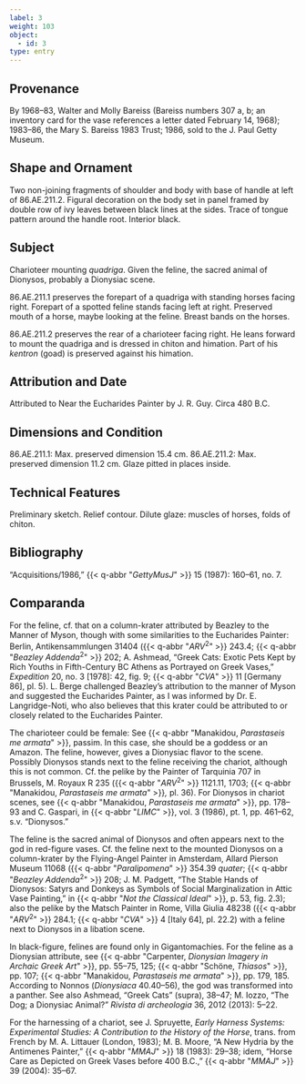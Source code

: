```yaml
---
label: 3
weight: 103
object:
  - id: 3
type: entry
---
```

## Provenance

By 1968–83, Walter and Molly Bareiss (Bareiss numbers 307 a, b; an inventory card for the vase references a letter dated February 14, 1968); 1983–86, the Mary S. Bareiss 1983 Trust; 1986, sold to the J. Paul Getty Museum.

## Shape and Ornament

Two non-joining fragments of shoulder and body with base of handle at left of 86.AE.211.2. Figural decoration on the body set in panel framed by double row of ivy leaves between black lines at the sides. Trace of tongue pattern around the handle root. Interior black.

## Subject

Charioteer mounting *quadriga*. Given the feline, the sacred animal of Dionysos, probably a Dionysiac scene.

86.AE.211.1 preserves the forepart of a quadriga with standing horses facing right. Forepart of a spotted feline stands facing left at right. Preserved mouth of a horse, maybe looking at the feline. Breast bands on the horses.

86.AE.211.2 preserves the rear of a charioteer facing right. He leans forward to mount the quadriga and is dressed in chiton and himation. Part of his *kentron* (goad) is preserved against his himation.

## Attribution and Date

Attributed to Near the Eucharides Painter by J. R. Guy. Circa 480 B.C.

## Dimensions and Condition

86.AE.211.1: Max. preserved dimension 15.4 cm. 86.AE.211.2: Max. preserved dimension 11.2 cm. Glaze pitted in places inside.

## Technical Features

Preliminary sketch. Relief contour. Dilute glaze: muscles of horses, folds of chiton.

## Bibliography

“Acquisitions/1986,” {{< q-abbr "*GettyMusJ*" >}} 15 (1987): 160–61, no. 7.

## Comparanda

For the feline, cf. that on a column-krater attributed by Beazley to the Manner of Myson, though with some similarities to the Eucharides Painter: Berlin, Antikensammlungen 31404 ({{< q-abbr "*ARV*<sup>2</sup>" >}} 243.4; {{< q-abbr "*Beazley Addenda*<sup>2</sup>" >}} 202; A. Ashmead, “Greek Cats: Exotic Pets Kept by Rich Youths in Fifth-Century BC Athens as Portrayed on Greek Vases,” *Expedition* 20, no. 3 [1978]: 42, fig. 9; {{< q-abbr "*CVA*" >}} 11 [Germany 86], pl. 5). L. Berge challenged Beazley’s attribution to the manner of Myson and suggested the Eucharides Painter, as I was informed by Dr. E. Langridge-Noti, who also believes that this krater could be attributed to or closely related to the Eucharides Painter.

The charioteer could be female: See {{< q-abbr "Manakidou, *Parastaseis me armata*" >}}, passim. In this case, she should be a goddess or an Amazon. The feline, however, gives a Dionysiac flavor to the scene. Possibly Dionysos stands next to the feline receiving the chariot, although this is not common. Cf. the pelike by the Painter of Tarquinia 707 in Brussels, M. Royaux R 235 ({{< q-abbr "*ARV*<sup>2</sup>" >}} 1121.11, 1703; {{< q-abbr "Manakidou, *Parastaseis me armata*" >}}*,* pl. 36). For Dionysos in chariot scenes, see {{< q-abbr "Manakidou, *Parastaseis me armata*" >}}, pp. 178–93 and C. Gaspari, in {{< q-abbr "*LIMC*" >}}, vol. 3 (1986), pt. 1, pp. 461–62, s.v. “Dionysos.”

The feline is the sacred animal of Dionysos and often appears next to the god in red-figure vases. Cf. the feline next to the mounted Dionysos on a column-krater by the Flying-Angel Painter in Amsterdam, Allard Pierson Museum 11068 ({{< q-abbr "*Paralipomena*" >}} 354.39 *quater*; {{< q-abbr "*Beazley Addenda*<sup>2</sup>" >}} 208; J. M. Padgett, “The Stable Hands of Dionysos: Satyrs and Donkeys as Symbols of Social Marginalization in Attic Vase Painting,” in {{< q-abbr "*Not the Classical Ideal*" >}}, p. 53, fig. 2.3); also the pelike by the Matsch Painter in Rome, Villa Giulia 48238 ({{< q-abbr "*ARV*<sup>2</sup>" >}} 284.1; {{< q-abbr "*CVA*" >}} 4 [Italy 64], pl. 22.2) with a feline next to Dionysos in a libation scene.

In black-figure, felines are found only in Gigantomachies. For the feline as a Dionysian attribute, see {{< q-abbr "Carpenter, *Dionysian Imagery in Archaic Greek Art*" >}}, pp. 55–75, 125; {{< q-abbr "Schöne, *Thiasos*" >}}, pp. 107; {{< q-abbr "Manakidou, *Parastaseis me armata*" >}}, pp. 179, 185. According to Nonnos (*Dionysiaca* 40.40–56), the god was transformed into a panther. See also Ashmead, “Greek Cats” (supra), 38–47; M. Iozzo, “The Dog; a Dionysiac Animal?” *Rivista di archeologia* 36, 2012 (2013): 5–22.

For the harnessing of a chariot, see J. Spruyette, *Early Harness Systems: Experimental Studies: A Contribution to the History of the Horse*, trans. from French by M. A. Littauer (London, 1983); M. B. Moore, “A New Hydria by the Antimenes Painter,” {{< q-abbr "*MMAJ*" >}} 18 (1983): 29–38; idem, “Horse Care as Depicted on Greek Vases before 400 B.C.,” {{< q-abbr "*MMAJ*" >}} 39 (2004): 35–67.
